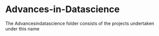 # Advances-in-Datascience
The Advancesindatascience folder consists of the projects undertaken under this name
